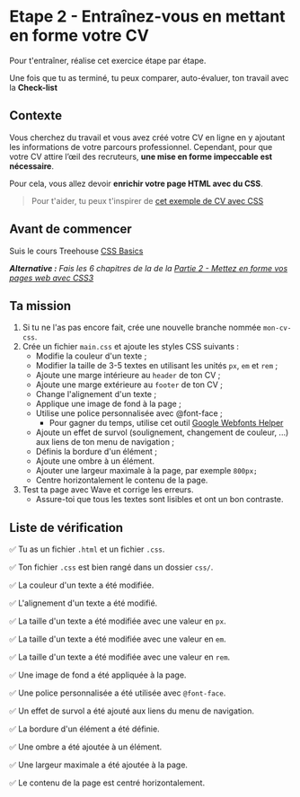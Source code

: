 # Etape 2 - Entraînez-vous en mettant en forme votre CV
Pour t'entraîner, réalise cet exercice étape par étape.

Une fois que tu as terminé, tu peux comparer, auto-évaluer, ton travail avec la **Check-list**

## Contexte
Vous cherchez du travail et vous avez créé votre CV en ligne en y ajoutant les informations
de votre parcours professionnel. Cependant, pour que votre CV attire l’œil des recruteurs,
**une mise en forme impeccable est nécessaire**.

Pour cela, vous allez devoir **enrichir votre page HTML avec du CSS**.

> Pour t'aider, tu peux t'inspirer de [cet exemple de CV avec CSS](https://divtec-cejef.github.io/101-SFA-HTML-CV-02/)

## Avant de commencer

Suis le cours Treehouse [CSS Basics](https://teamtreehouse.com/library/css-basics-5)

_**Alternative :** Fais les 6 chapitres de la de la [Partie 2 - Mettez en forme vos pages web avec CSS3
](https://openclassrooms.com/fr/courses/1603881-creez-votre-site-web-avec-html5-et-css3/8061278-integrez-le-css-dans-la-page-html)_

## Ta mission

1. Si tu ne l'as pas encore fait, crée une nouvelle branche nommée `mon-cv-css`. 
2. Crée un fichier `main.css` et ajoute les styles CSS suivants :
    * Modifie la couleur d'un texte ;
    * Modifier la taille de 3-5 textes en utilisant les unités `px`, `em` et `rem` ;
    * Ajoute une marge intérieure au `header` de ton CV ;
    * Ajoute une marge extérieure au `footer` de ton CV ;
    * Change l'alignement d'un texte ;
    * Applique une image de fond à la page ;
    * Utilise une police personnalisée avec @font-face ;
      * Pour gagner du temps, utilise cet outil [Google Webfonts Helper](https://slides.com/fallinov/101-2023-histoire-du-web-et-des-navigateurs#/57)
    * Ajoute un effet de survol (soulignement, changement de couleur, ...) aux liens de ton menu de navigation ;
    * Définis la bordure d'un élément ;
    * Ajoute une ombre à un élément.
    * Ajouter une largeur maximale à la page, par exemple `800px;`
    * Centre horizontalement le contenu de la page.
3. Test ta page avec Wave et corrige les erreurs.
   * Assure-toi que tous les textes sont lisibles et ont un bon contraste.

## Liste de vérification

✅ Tu as un fichier `.html` et un fichier `.css`.

✅ Ton fichier `.css` est bien rangé dans un dossier `css/`.

✅ La couleur d'un texte a été modifiée.

✅ L'alignement d'un texte a été modifié.

✅ La taille d'un texte a été modifiée avec une valeur en `px`.

✅ La taille d'un texte a été modifiée avec une valeur en `em`.

✅ La taille d'un texte a été modifiée avec une valeur en `rem`.

✅ Une image de fond a été appliquée à la page.

✅ Une police personnalisée a été utilisée avec `@font-face`.

✅ Un effet de survol a été ajouté aux liens du menu de navigation.

✅ La bordure d'un élément a été définie.

✅ Une ombre a été ajoutée à un élément.

✅ Une largeur maximale a été ajoutée à la page.

✅ Le contenu de la page est centré horizontalement.

